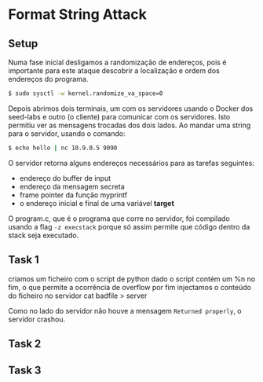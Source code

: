 # Format String Attack

## Setup

Numa fase inicial desligamos a randomização de endereços, pois é importante para este ataque descobrir a localização e ordem dos endereços do programa.

```bash
$ sudo sysctl -w kernel.randomize_va_space=0
```

Depois abrimos dois terminais, um com os servidores usando o Docker dos seed-labs e outro (o cliente) para comunicar com os servidores. Isto permitiu ver as mensagens trocadas dos dois lados. Ao mandar uma string para o servidor, usando o comando:

```bash
$ echo hello | nc 10.9.0.5 9090
```

O servidor retorna alguns endereços necessários para as tarefas seguintes:
- endereço do buffer de input
- endereço da mensagem secreta
- frame pointer da função myprintf
- o endereço inicial e final de uma variável **target**

O program.c, que é o programa que corre no servidor, foi compilado usando a flag `-z execstack` porque só assim permite que código dentro da stack seja executado.

## Task 1

criamos um ficheiro com o script de python dado
o script contém um %n no fim, o que permite a ocorrência de overflow
por fim injectamos o conteúdo do ficheiro no servidor cat badfile > server

Como no lado do servidor não houve a mensagem `Returned properly`, o servidor crashou.

## Task 2

## Task 3